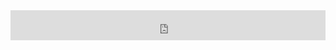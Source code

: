 <iframe  style="width: 100%; height: 3rem; border: none"  src="http://sike-lipu.ralismark.xyz/embed/janTelakoman"></iframe>

